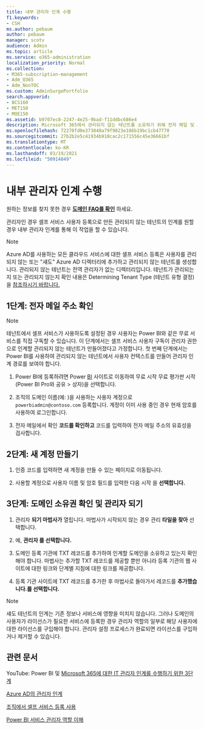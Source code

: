 ```yaml
---
title: 내부 관리자 인계 수행
f1.keywords:
- CSH
ms.author: pebaum
author: pebaum
manager: scotv
audience: Admin
ms.topic: article
ms.service: o365-administration
localization_priority: Normal
ms.collection:
- M365-subscription-management
- Adm_O365
- Adm_NonTOC
ms.custom: AdminSurgePortfolio
search.appverid:
- BCS160
- MET150
- MOE150
ms.assetid: b9707ec8-2247-4e25-9bad-f11ddbc686e4
description: Microsoft 365에서 관리되지 않는 테넌트를 소유하기 위해 전자 메일 및 도메인 소유권을 확인하는 방법에 대해 자세히 알아보기
ms.openlocfilehash: 72278fd0e373848a79f9823e186b19bc1cb47770
ms.sourcegitcommit: 27b2b2e5c41934b918cac2c171556c45e36661bf
ms.translationtype: MT
ms.contentlocale: ko-KR
ms.lasthandoff: 03/19/2021
ms.locfileid: "50914849"
---
```

# <a name="perform-an-internal-admin-takeover"></a>내부 관리자 인계 수행

 원하는 정보를 찾지 못한 경우 **[도메인 FAQ를 확인](../setup/domains-faq.yml)** 하세요. 

관리자인 경우 셀프 서비스 사용자 등록으로 만든 관리되지 않는 테넌트의 인계를 원할 경우 내부 관리자 인계를 통해 이 작업을 할 수 있습니다.

> [!NOTE]
> Azure AD를 사용하는 모든 클라우드 서비스에 대한 셀프 서비스 등록은 사용자를 관리되지 않는 또는 "섀도" Azure AD 디렉터리에 추가하고 관리되지 않는 테넌트를 생성합니다. 관리되지 않는 테넌트는 전역 관리자가 없는 디렉터리입니다. 테넌트가 관리되는지 또는 관리되지 않는지 확인 내용은 Determining Tenant Type (테넌트 유형 결정)을 [참조하시기 바랍니다.](/power-platform/admin/powerapps-gdpr-dsr-guide-systemlogs#determining-tenant-type) 
  
## <a name="step-1-verify-your-email-address"></a>1단계: 전자 메일 주소 확인

> [!NOTE]
> 테넌트에서 셀프 서비스가 사용하도록 설정된 경우 사용자는 Power BI와 같은 무료 서비스를 직접 구독할 수 있습니다. 이 단계에서는 셀프 서비스 사용자 구독이 관리자 권한으로 인계할 관리되지 않는 테넌트가 만들어졌다고 가정합니다. 첫 번째 단계에서는 Power BI를 사용하여 관리되지 않는 테넌트에서 사용자 컨텍스트를 만들어 관리자 인계 경로를 보여야 합니다.

1. Power BI에 등록하려면 Power [BI](https://powerbi.com) 사이트로 이동하여 무료 시작 무료 평가판 시작(Power BI Pro와 공유  >   상자)을 선택합니다. 

2. 조직의 도메인 이름(예: )을 사용하는 사용자 계정으로 `powerbiadmin@contoso.com` 등록합니다. 계정이 이미 사용 중인 경우 현재 암호를 사용하여 로그인합니다.

3. 전자 메일에서 확인 **코드를 확인하고** 코드를 입력하여 전자 메일 주소의 유효성을 검사합니다.
    
## <a name="step-2-create-a-new-account"></a>2단계: 새 계정 만들기

1. 인증 코드를 입력하면 새 계정을 만들 수 있는 페이지로 이동됩니다. 
    
2. 사용할 계정으로 사용자 이름 및 암호 필드를 입력한 다음 시작 을 **선택합니다.** 
    
## <a name="step-3-verify-domain-ownership-and-become-the-admin"></a>3단계: 도메인 소유권 확인 및 관리자 되기

1. 관리자 **되기 마법사가** 열립니다. 마법사가 시작되지 않는 경우 관리 **타일을 찾아** 선택합니다. 

2. 예, **관리자 를 선택합니다.**

3. 도메인 등록 기관에 TXT 레코드를 추가하여 인계할 도메인을 소유하고 있는지 확인해야 합니다. 마법사는 추가할 TXT 레코드를 제공할 뿐만 아니라 등록 기관의 웹 사이트에 대한 링크와 단계별 지침에 대한 링크를 제공합니다.
    
4. 등록 기관 사이트에 TXT 레코드를 추가한 후 마법사로 돌아가서 레코드를 **추가했습니다.를 선택합니다.**
    
> [!NOTE]
> 섀도 테넌트의 인계는 기존 정보나 서비스에 영향을 미치지 않습니다. 그러나 도메인의 사용자가 라이선스가 필요한 서비스에 등록한 경우 관리자 역할의 일부로 해당 사용자에 대한 라이선스를 구입해야 합니다. 관리자 설정 프로세스가 완료되면 라이선스를 구입하거나 제거할 수 있습니다.
  
## <a name="related-articles"></a>관련 문서

YouTube: Power BI 및 [Microsoft 365에 대한 IT 관리자 인계를 수행하기 위한 3단계](https://www.youtube.com/watch?v=xt5EsrQBZZk)

[Azure AD의 관리자 인계](/azure/active-directory/users-groups-roles/domains-admin-takeover)

[조직에서 셀프 서비스 등록 사용](self-service-sign-up.md)
  
[Power BI 서비스 관리자 역할 이해](/power-bi/service-admin-role)